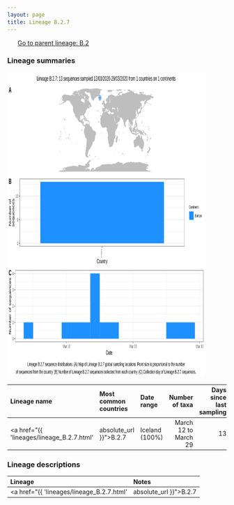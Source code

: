 ```yaml
---
layout: page
title: Lineage B.2.7
---
```




<p>
<ul class="actions small">
	 <a href="{{ 'lineages/lineage_B.2.html' | absolute_url }}" class="button special fit">Go to parent lineage: B.2</a>
</ul>
</p>
<h3> Lineage summaries</h3>

<img src="../assets/images/B.2.7.svg" alt="B.2.7 lineage summary figure" width="90%" height="700px" />


| Lineage name | Most common countries | Date range | Number of taxa |  Days since last sampling | Known Travel | Recall value |
|:-----|:-----|:-------|-------:|-------:|:---------|--------:|
| <a href="{{ 'lineages/lineage_B.2.7.html' | absolute_url }}">B.2.7</a> | Iceland (100%) | March 12 to March 29 | 13 | 146 |  | 1.0 |

<h3>Lineage descriptions</h3>

| Lineage | Notes |
|:-----|:-----|
| <a href="{{ 'lineages/lineage_B.2.7.html' | absolute_url }}">B.2.7</a> | Iceland lineage |

